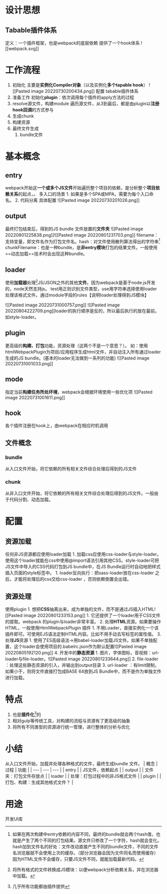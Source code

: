 # 设计思想
## Tabable插件体系
定义：一个插件框架，也是webpack的底层依赖
提供了一个hook体系
![[webpack.svg]]
# 工作流程
1. 初始化
主要是**实例化Compiler对象**（以及实例化**多个tapable hook**）
![[Pasted image 20220730200434.png]]
配置
tabable插件体系
2. 准备工作
初始化**plugin**：依次调用每个插件的apply方法的过程
3. resolve源文件，构建module
遍历源文件，从3到最后，都是由plugin以**注册hook回调**的方式参与
4. 生成chunk
5. 构建资源
6. 最终文件生成
	1. bundle文件
# 基本概念
## entry
webpack开始这**一个或多个JS文件**开始遍历整个项目的依赖，是分析整个**项目依赖关系**的起点，。
多入口的场景
	1. 如果是多个SPA或MPA，需要为每个入口命名。
	2. 代码分离
具体配置
![[Pasted image 20220730201026.png]]
## output
最终打包结束后，得到的JS bundle 文件放置的**文件夹**
![[Pasted image 20220801225838.png]]![[Pasted image 20220801231703.png]]
filename：支持变量，即文件名作为打包文件名。hash：对文件使用散列算法得出的字符串[^3]
chunkFilename：也是一种bundle，是**非entry模块**打包的结果文件。一般使用==动态加载==技术时会出现这种bundle。
## loader
使用**加载器**处理[^2]JS/JSON之外的其他**文件**。因为webpack是基于node.js开发的，node天然支持js。
test用正则识别文件类型，use用字符串选择使用loader 处理该格式文件。通过module字段的rules【说明loader处理得到JS模块】

![[Pasted image 20220731000757.png]]
![[Pasted image 20220804222709.png]]loader的执行顺序是反的，所以最后执行的放在最前。如style-loader。
## plugin
更高级的**构建、打包**功能，资源处理（这两个不是一个意思？）。
如：使用htmlWebpackPlugin为项目/应用程序生成html文件，并自动注入所有通过loader生成的JS bundle。(基本的loader无法做到一系列的功能)
![[Pasted image 20220731001033.png]]
## mode
指定当前**构建任务所处环境**，webpack会根据环境使用一些优化项
![[Pasted image 20220731001611.png]]
## hook
各个插件注册在hook上，由webpack在相应时机调用
## 文件概念
### bundle
从入口文件开始，将它依赖的所有相关文件综合处理后得到的JS文件
### chunk
从非入口文件开始，将它依赖的所有相关文件综合处理后得到的JS文件。一般由于代码分割、动态加载。
# 配置
## 资源加载
任何非JS资源都应使用loader加载
	1. 加载css应使用css-loader与style-loader。使用这个loader就能在css中使用@import语法引用其他CSS。style-loader可把JS文件中导入的CSS代码打包到JS bundle中，在JS Bundle运行时自动地把样式插入页面的style标签中。
		1. loader反向执行：把sass-loader放在css-loader 之后，才能将处理后的css交给css-loader ，否则依赖倒置会出错。
## 资源处理
使用plugin
	1. 想把**CSS**抽离出来，成为单独的文件，而不是通过JS插入HTML![[Pasted image 20220801233153.png]]
		1. 它还提供了一个loader用于CSS文件的提取。webpack 的plugin与loader非常丰富。
	2. 处理**HTML**资源。如果要操作HTML，一般使用HtmlWebpackPlugin 插件
		1. 不用Loader，直接实例化一个该插件即可。可使用EJS语法定制HTML内容。比如不用手动去写标签的属性值。
	3. 处理**JS**资源
		1. 使用了ES高级语法→用babel-loader加载JS文件。如果不单独配置，这个loader会使用项目的.babelrc.json作为默认配置![[Pasted image 20220805192120.png]]
	4. 开发中的**静态资源**
		1. 图片，字体图标，音视频：url-loader与file-loader。![[Pasted image 20220801233644.png]]
		2. file-loader ：处理这些静态资源的引入，并输出到output目录
		3. url-loader ：有limit限制，如果小于，则将文件直接打包成BASE 64放到JS Bundle中，而不是作为单独文件进行加载。
# 特点
1. 也是**插件化**[^1]的
2. 相对gulp等传统工具，对构建的流程与资源有了更高级的抽象
3. 将所有不同类型的资源进行统一管理，进行整体的分析与优化

# 小结
从入口文件开始，加载并处理各种格式的文件，最终生成bundle 文件。
| 概念 | 过程 | 功能 |
| --- | --- | --- |
| entry |  | JS文件，依赖起点 |
| output |  | 文件夹：打包文件存放点 |
| loader |  | 处理：打包过程中的非JS格式文件 |
| plugin |  | 打包、构建：生成其他格式文件？ |

# 用途
开发UI库

[^1]: 几乎所有功能都由插件提供
[^2]: 将所有格式的文件转换成JS模块：以便webpack分析依赖关系，并在浏览器中加载。
[^3]: 如果在两次构建中entry依赖的内容不同，最终的bundle就会两个hash值，也就是产生了两个不同的打包结果。源文件只修改了一个字符，hash就会变化。hash加到文件名的好处：文件改动直接产生不同的bundle文件，不同的文件名浏览器就不会使用上次的缓存。（部分浏览器会因为文件同名而使用缓存）因为HTML文件不会缓存，只要JS文件不同，就能加载最新代码。